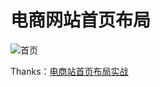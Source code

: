 # 电商网站首页布局

![首页](https://github.com/magicmai/myDemos/blob/master/%E7%94%B5%E5%95%86%E7%BD%91%E7%AB%99/%E9%A1%B5%E9%9D%A2%E6%88%AA%E5%9B%BE/index.jpg?raw=true)

Thanks：[电商站首页布局实战](https://www.bilibili.com/video/av8710320/)
